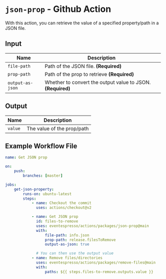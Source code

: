 # `json-prop` - **Github Action**

With this action, you can retrieve the value of a specified property/path in a JSON file.

## Input

| Name             | Description                                                 |
| ---------------- | ----------------------------------------------------------- |
| `file-path`      | Path of the JSON file. **(Required)**                       |
| `prop-path`      | Path of the prop to retrieve **(Required)**                 |
| `output-as-json` | Whether to convert the output value to JSON. **(Required)** |

## Output

| Name    | Description                |
| ------- | -------------------------- |
| `value` | The value of the prop/path |

## Example Workflow File

```yaml
name: Get JSON prop

on:
    push:
        branches: [master]

jobs:
    get-json-property:
        runs-on: ubuntu-latest
        steps:
            - name: Checkout the commit
              uses: actions/checkout@v2

            - name: Get JSON prop
              id: files-to-remove
              uses: eventespresso/actions/packages/json-prop@main
              with:
                  file-path: info.json
                  prop-path: release.filesToRemove
                  output-as-json: true

              # You can then use the output value
            - name: Remove files/directories
              uses: eventespresso/actions/packages/remove-files@main
              with:
                  paths: ${{ steps.files-to-remove.outputs.value }}
```
